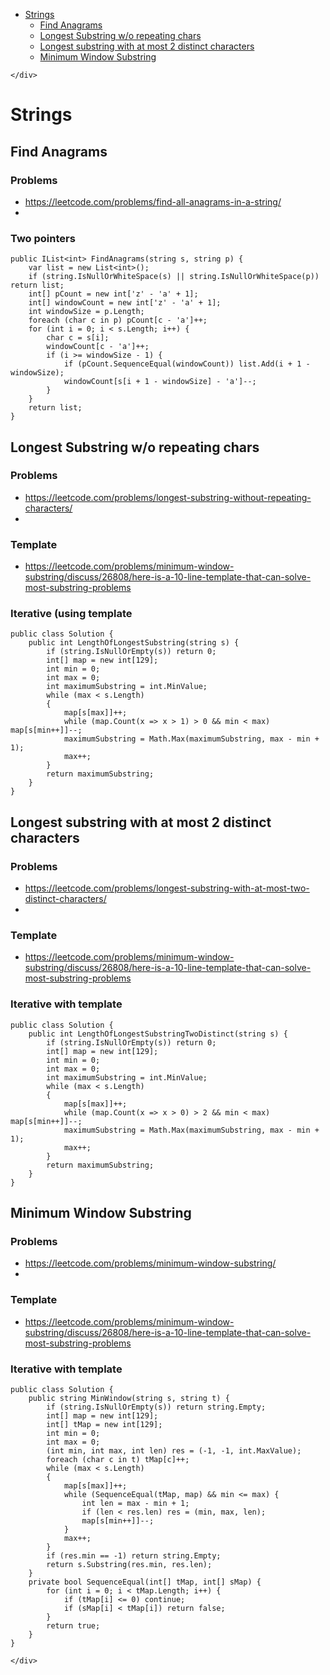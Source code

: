 <!DOCTYPE html>
<html>

<head>
  <meta charset="utf-8">
  <meta name="viewport" content="width=device-width, initial-scale=1.0">
  <title>Strings</title>
  <link rel="stylesheet" href="https://stackedit.io/style.css" />
</head>

<body class="stackedit">
  <div class="stackedit__left">
    <div class="stackedit__toc">
      
<ul>
<li><a href="#strings">Strings</a>
<ul>
<li><a href="#find-anagrams">Find Anagrams</a></li>
<li><a href="#longest-substring-wo-repeating-chars">Longest Substring w/o repeating chars</a></li>
<li><a href="#longest-substring-with-at-most-2-distinct-characters">Longest substring with at most 2 distinct characters</a></li>
<li><a href="#minimum-window-substring">Minimum Window Substring</a></li>
</ul>
</li>
</ul>

    </div>
  </div>
  <div class="stackedit__right">
    <div class="stackedit__html">
      <h1 id="strings">Strings</h1>
<h2 id="find-anagrams">Find Anagrams</h2>
<h3 id="problems">Problems</h3>
<ul>
<li><a href="https://leetcode.com/problems/find-all-anagrams-in-a-string/">https://leetcode.com/problems/find-all-anagrams-in-a-string/</a></li>
<li></li>
</ul>
<h3 id="two-pointers">Two pointers</h3>
<pre><code>public IList&lt;int&gt; FindAnagrams(string s, string p) {
	var list = new List&lt;int&gt;();
	if (string.IsNullOrWhiteSpace(s) || string.IsNullOrWhiteSpace(p)) return list;
	int[] pCount = new int['z' - 'a' + 1];
	int[] windowCount = new int['z' - 'a' + 1];
	int windowSize = p.Length;
	foreach (char c in p) pCount[c - 'a']++;
	for (int i = 0; i &lt; s.Length; i++) {
		char c = s[i];
		windowCount[c - 'a']++;
		if (i &gt;= windowSize - 1) {
			if (pCount.SequenceEqual(windowCount)) list.Add(i + 1 - windowSize);
			windowCount[s[i + 1 - windowSize] - 'a']--;
		}
	}
	return list;
}
</code></pre>
<h2 id="longest-substring-wo-repeating-chars">Longest Substring w/o repeating chars</h2>
<h3 id="problems-1">Problems</h3>
<ul>
<li><a href="https://leetcode.com/problems/longest-substring-without-repeating-characters/">https://leetcode.com/problems/longest-substring-without-repeating-characters/</a></li>
<li></li>
</ul>
<h3 id="template">Template</h3>
<ul>
<li><a href="https://leetcode.com/problems/minimum-window-substring/discuss/26808/here-is-a-10-line-template-that-can-solve-most-substring-problems">https://leetcode.com/problems/minimum-window-substring/discuss/26808/here-is-a-10-line-template-that-can-solve-most-substring-problems</a></li>
</ul>
<h3 id="iterative-using-template">Iterative (using template</h3>
<pre><code>public class Solution {
    public int LengthOfLongestSubstring(string s) {
        if (string.IsNullOrEmpty(s)) return 0;
        int[] map = new int[129];
        int min = 0;
        int max = 0;
        int maximumSubstring = int.MinValue;
        while (max &lt; s.Length)
        {
            map[s[max]]++;
            while (map.Count(x =&gt; x &gt; 1) &gt; 0 &amp;&amp; min &lt; max) map[s[min++]]--;
            maximumSubstring = Math.Max(maximumSubstring, max - min + 1);
            max++;
        }
        return maximumSubstring;
    }
}
</code></pre>
<h2 id="longest-substring-with-at-most-2-distinct-characters">Longest substring with at most 2 distinct characters</h2>
<h3 id="problems-2">Problems</h3>
<ul>
<li><a href="https://leetcode.com/problems/longest-substring-with-at-most-two-distinct-characters/">https://leetcode.com/problems/longest-substring-with-at-most-two-distinct-characters/</a></li>
<li></li>
</ul>
<h3 id="template-1">Template</h3>
<ul>
<li><a href="https://leetcode.com/problems/minimum-window-substring/discuss/26808/here-is-a-10-line-template-that-can-solve-most-substring-problems">https://leetcode.com/problems/minimum-window-substring/discuss/26808/here-is-a-10-line-template-that-can-solve-most-substring-problems</a></li>
</ul>
<h3 id="iterative-with-template">Iterative with template</h3>
<pre><code>public class Solution {
    public int LengthOfLongestSubstringTwoDistinct(string s) {
        if (string.IsNullOrEmpty(s)) return 0;
        int[] map = new int[129];
        int min = 0;
        int max = 0;
        int maximumSubstring = int.MinValue;
        while (max &lt; s.Length)
        {
            map[s[max]]++;
            while (map.Count(x =&gt; x &gt; 0) &gt; 2 &amp;&amp; min &lt; max) map[s[min++]]--;
            maximumSubstring = Math.Max(maximumSubstring, max - min + 1);
            max++;
        }
        return maximumSubstring;
    }
}
</code></pre>
<h2 id="minimum-window-substring">Minimum Window Substring</h2>
<h3 id="problems-3">Problems</h3>
<ul>
<li><a href="https://leetcode.com/problems/minimum-window-substring/">https://leetcode.com/problems/minimum-window-substring/</a></li>
<li></li>
</ul>
<h3 id="template-2">Template</h3>
<ul>
<li><a href="https://leetcode.com/problems/minimum-window-substring/discuss/26808/here-is-a-10-line-template-that-can-solve-most-substring-problems">https://leetcode.com/problems/minimum-window-substring/discuss/26808/here-is-a-10-line-template-that-can-solve-most-substring-problems</a></li>
</ul>
<h3 id="iterative-with-template-1">Iterative with template</h3>
<pre><code>public class Solution {
    public string MinWindow(string s, string t) {
        if (string.IsNullOrEmpty(s)) return string.Empty;
        int[] map = new int[129];
        int[] tMap = new int[129];
        int min = 0;
        int max = 0;
        (int min, int max, int len) res = (-1, -1, int.MaxValue);
        foreach (char c in t) tMap[c]++;
        while (max &lt; s.Length)
        {
            map[s[max]]++;
            while (SequenceEqual(tMap, map) &amp;&amp; min &lt;= max) {
                int len = max - min + 1;
                if (len &lt; res.len) res = (min, max, len);
                map[s[min++]]--;
            }
            max++;
        }
        if (res.min == -1) return string.Empty;
        return s.Substring(res.min, res.len);
    }
    private bool SequenceEqual(int[] tMap, int[] sMap) {
        for (int i = 0; i &lt; tMap.Length; i++) {
            if (tMap[i] &lt;= 0) continue;
            if (sMap[i] &lt; tMap[i]) return false;
        }
        return true;
    }
}
</code></pre>

    </div>
  </div>
</body>

</html>
